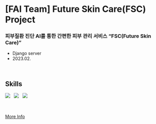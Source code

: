 # [FAI Team] Future Skin Care(FSC) Project

### 피부질환 진단 AI를 통한 간편한 피부 관리 서비스 **“FSC(Future Skin Care)”**
- Django server
- 2023.02.

  
<br>

## Skills

<div>
<img src="https://img.shields.io/badge/Django-092E20?style=for-the-badge&logo=Django&logoColor=ffffff"/> &nbsp;
<img src="https://img.shields.io/badge/Python-3776AB?style=for-the-badge&logo=Python&logoColor=ffffff"/> &nbsp;
<img src="https://img.shields.io/badge/MySQL-4479A1?style=for-the-badge&logo=MySQL&logoColor=ffffff"/>
</div>

<br><br>
[More Info](https://github.com/julia8024/FAI_IOS_APP)

